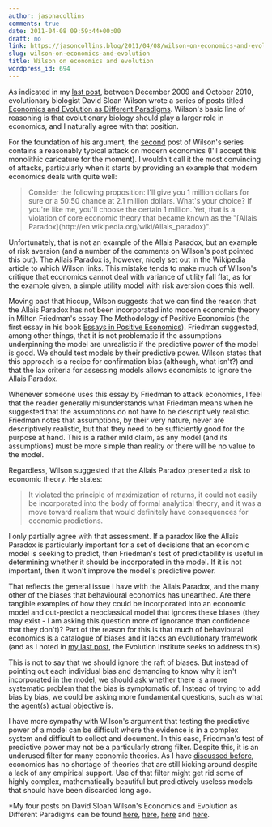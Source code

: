 ```yaml
---
author: jasonacollins
comments: true
date: 2011-04-08 09:59:44+00:00
draft: no
link: https://jasoncollins.blog/2011/04/08/wilson-on-economics-and-evolution/
slug: wilson-on-economics-and-evolution
title: Wilson on economics and evolution
wordpress_id: 694
---
```


As indicated in my [last post](https://jasoncollins.blog/2011/04/the-evolution-institute/), between December 2009 and October 2010, evolutionary biologist David Sloan Wilson wrote a series of posts titled [Economics and Evolution as Different Paradigms](http://scienceblogs.com/evolution/category/economics_and_evolution_as_dif/). Wilson's basic line of reasoning is that evolutionary biology should play a larger role in economics, and I naturally agree with that position.

For the foundation of his argument, the [second](http://scienceblogs.com/evolution/2009/12/12/economics-and-evolution-as-dif-1/) post of Wilson's series contains a reasonably typical attack on modern economics (I'll accept this monolithic caricature for the moment). I wouldn't call it the most convincing of attacks, particularly when it starts by providing an example that modern economics deals with quite well:


<blockquote>Consider the following proposition: I'll give you 1 million dollars for sure or a 50:50 chance at 2.1 million dollars. What's your choice? If you're like me, you'll choose the certain 1 million. Yet, that is a violation of core economic theory that became known as the "[Allais Paradox](http://en.wikipedia.org/wiki/Allais_paradox)".</blockquote>


Unfortunately, that is not an example of the Allais Paradox, but an example of risk aversion (and a number of the comments on Wilson's post pointed this out). The Allais Paradox is, however, nicely set out in the Wikipedia article to which Wilson links. This mistake tends to make much of Wilson's critique that economics cannot deal with variance of utility fall flat, as for the example given, a simple utility model with risk aversion does this well.

Moving past that hiccup, Wilson suggests that we can find the reason that the Allais Paradox has not been incorporated into modern economic theory in Milton Friedman's essay The Methodology of Positive Economics (the first essay in his book [Essays in Positive Economics](http://books.google.com/books?id=rSGekjfpf4cC&printsec=toc&dq=friedman+essays&lr=&source=gbs_summary_s&cad=0#v=onepage&q&f=false)). Friedman suggested, among other things, that it is not problematic if the assumptions underpinning the model are unrealistic if the predictive power of the model is good. We should test models by their predictive power. Wilson states that this approach is a recipe for confirmation bias (although, what isn't?) and that the lax criteria for assessing models allows economists to ignore the Allais Paradox.

Whenever someone uses this essay by Friedman to attack economics, I feel that the reader generally misunderstands what Friedman means when he suggested that the assumptions do not have to be descriptively realistic. Friedman notes that assumptions, by their very nature, never are descriptively realistic, but that they need to be sufficiently good for the purpose at hand. This is a rather mild claim, as any model (and its assumptions) must be more simple than reality or there will be no value to the model.

Regardless, Wilson suggested that the Allais Paradox presented a risk to economic theory. He states:


<blockquote>It violated the principle of maximization of returns, it could not easily be incorporated into the body of formal analytical theory, and it was a move toward realism that would definitely have consequences for economic predictions.</blockquote>


I only partially agree with that assessment. If a paradox like the Allais Paradox is particularly important for a set of decisions that an economic model is seeking to predict, then Friedman's test of predictability is useful in determining whether it should be incorporated in the model. If it is not important, then it won't improve the model's predictive power.

That reflects the general issue I have with the Allais Paradox, and the many other of the biases that behavioural economics has unearthed. Are there tangible examples of how they could be incorporated into an economic model and out-predict a neoclassical model that ignores these biases (they may exist - I am asking this question more of ignorance than confidence that they don't)? Part of the reason for this is that much of behavioural economics is a catalogue of biases and it lacks an evolutionary framework (and as I noted in [my last post](https://jasoncollins.blog/2011/04/the-evolution-institute/), the Evolution Institute seeks to address this).

This is not to say that we should ignore the raft of biases. But instead of pointing out each individual bias and demanding to know why it isn't incorporated in the model, we should ask whether there is a more systematic problem that the bias is symptomatic of. Instead of trying to add bias by bias, we could be asking more fundamental questions, such as what [the agent(s) actual objective](https://jasoncollins.blog/2011/01/what-is-the-objective/) is.

I have more sympathy with Wilson's argument that testing the predictive power of a model can be difficult where the evidence is in a complex system and difficult to collect and document. In this case, Friedman's test of predictive power may not be a particularly strong filter. Despite this, it is an underused filter for many economic theories. As I have [discussed before](https://jasoncollins.blog/2011/03/economists-and-biology/), economics has no shortage of theories that are still kicking around despite a lack of any empirical support. Use of that filter might get rid some of highly complex, mathematically beautiful but predictively useless models that should have been discarded long ago.

*My four posts on David Sloan Wilson's Economics and Evolution as Different Paradigms can be found [here](https://jasoncollins.blog/2011/04/the-evolution-institute/), [here](https://jasoncollins.blog/2011/04/wilson-on-economics-and-evolution/), [here](https://jasoncollins.blog/2011/04/evolution-and-the-invisible-hand/) and [here](https://jasoncollins.blog/2011/04/what-can-evolutionary-biology-offer-economics/).

